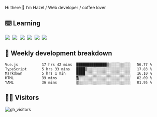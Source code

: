 
Hi there 👋 I’m Hazel / Web developer / coffee lover

## ⌨️ Learning

<samp>
 <a href="https://github.com/vuejs/core"><img src="https://api.iconify.design/logos:vue.svg" /></a>
  <a href="https://github.com/vuejs/core"><img src="https://api.iconify.design/logos:react.svg" /></a>
  <a href="https://github.com/solidjs/solid"><img src="https://api.iconify.design/logos:solidjs.svg" /></a>
  <a href="https://github.com/vitejs/vite"><img src="https://api.iconify.design/logos:vitejs.svg" /></a>
  <a href="https://github.com/microsoft/TypeScript"><img src="https://api.iconify.design/logos:typescript-icon.svg" /></a> 
  <a href="https://github.com/unocss/unocss"><img src="https://api.iconify.design/logos:unocss.svg" /></a>
  

</samp>


## 🦀 Weekly development breakdown

<!--START_SECTION:waka-->

```txt
Vue.js           17 hrs 42 mins  ██████████████▒░░░░░░░░░░   56.77 %
TypeScript       5 hrs 33 mins   ████▒░░░░░░░░░░░░░░░░░░░░   17.83 %
Markdown         5 hrs 1 min     ████░░░░░░░░░░░░░░░░░░░░░   16.10 %
HTML             39 mins         ▓░░░░░░░░░░░░░░░░░░░░░░░░   02.09 %
YAML             36 mins         ▒░░░░░░░░░░░░░░░░░░░░░░░░   01.95 %
```

<!--END_SECTION:waka-->
## 👬🏻 Visitors

![gh_visitors](https://profile-counter.glitch.me/Hazel-Lin/count.svg)


